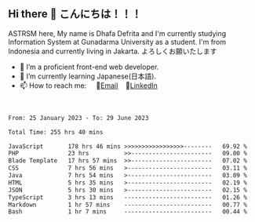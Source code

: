 ## Hi there 👋 こんにちは！！！
ASTRSM here, My name is Dhafa Defrita and I'm currently studying Information System at Gunadarma University as a student. I'm from Indonesia and currently living in Jakarta. よろしくお願いたします

- 🔭 I’m a proficient front-end web developer.
- 🌱 I’m currently learning Japanese(日本語).
- 📫 How to reach me: &nbsp;&nbsp;&nbsp;&nbsp;📧[Email](dhafadefrita@gmail.com)&nbsp;&nbsp;&nbsp;&nbsp;💼[LinkedIn](https://www.linkedin.com/in/dhafa-defrita-rama-yudistira-9357a9229/)
<br>
<!-- <p align="left">
<a href="https://github.com/ASTRSM">
  <img height="180em" src="https://github-readme-stats-eight-theta.vercel.app/api?username=ASTRSM&show_icons=true&theme=dracula&include_all_commits=true&count_private=true"/>
  <img height="180em" src="https://github-readme-stats-eight-theta.vercel.app/api/top-langs/?username=ASTRSM&layout=compact&langs_count=8&theme=dracula"/>
</a>
</p> -->

<!--START_SECTION:waka-->

```txt
From: 25 January 2023 - To: 29 June 2023

Total Time: 255 hrs 40 mins

JavaScript       178 hrs 46 mins >>>>>>>>>>>>>>>>>--------   69.92 %
PHP              23 hrs          >>-----------------------   09.00 %
Blade Template   17 hrs 57 mins  >>-----------------------   07.02 %
CSS              7 hrs 56 mins   >------------------------   03.11 %
Java             7 hrs 54 mins   >------------------------   03.09 %
HTML             5 hrs 35 mins   >------------------------   02.19 %
JSON             5 hrs 30 mins   >------------------------   02.15 %
TypeScript       3 hrs 13 mins   -------------------------   01.26 %
Markdown         1 hr 57 mins    -------------------------   00.77 %
Bash             1 hr 7 mins     -------------------------   00.44 %
```

<!--END_SECTION:waka-->
